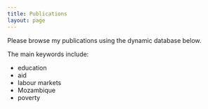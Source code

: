 ```yaml
---
title: Publications
layout: page
---
```


Please browse my publications using the dynamic database below. 

The main keywords include:
* education
* aid
* labour markets
* Mozambique
* poverty

<script src="https://bibbase.org/show?bib=https%3A%2F%2Fesamjones.github.io%2Fbiblio%2Fdbase.bib&jsonp=1"></script>

